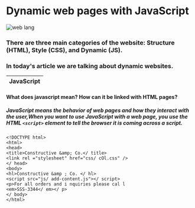 # Dynamic web pages with JavaScript
![web lang](https://miro.medium.com/max/8400/1*kUcnzFjf1UJBKHE8oj5c6g.jpeg)
### There are three main categories of the website: Structure (HTML), Style (CSS), and Dynamic (JS).
### In today's article we are talking about dynamic websites.

|JavaScript|
|----------|

#### What does javascript mean? How can it be linked with HTML pages?
##### JavaScript means the behavior of web pages and how they interact with the user,When you want to use JavaScript with a web page, you use the HTML `<script>` element to tell the browser it is coming across a script.
``````````````````````````````````````
<!DOCTYPE html> 
<html> 
<head> 
<title>Constructive &amp; Co.</ title> 
<link rel ="stylesheet" href="css/ cOl.css" /> 
</ head> 
<body> 
<hl>Constructive &amp ; Co. </ hl> 
<script src="js/ add-content.js"></ script> 
<p>For all orders and i nquiries please cal l 
<em>SSS-3344</ em></ p> 
</ body> 
</html> 
``````````````````````````````````````
